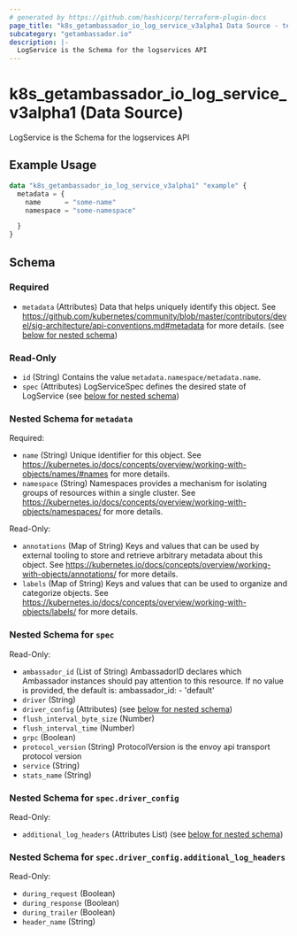 ```yaml
---
# generated by https://github.com/hashicorp/terraform-plugin-docs
page_title: "k8s_getambassador_io_log_service_v3alpha1 Data Source - terraform-provider-k8s"
subcategory: "getambassador.io"
description: |-
  LogService is the Schema for the logservices API
---
```


# k8s_getambassador_io_log_service_v3alpha1 (Data Source)

LogService is the Schema for the logservices API

## Example Usage

```terraform
data "k8s_getambassador_io_log_service_v3alpha1" "example" {
  metadata = {
    name      = "some-name"
    namespace = "some-namespace"

  }
}
```

<!-- schema generated by tfplugindocs -->
## Schema

### Required

- `metadata` (Attributes) Data that helps uniquely identify this object. See https://github.com/kubernetes/community/blob/master/contributors/devel/sig-architecture/api-conventions.md#metadata for more details. (see [below for nested schema](#nestedatt--metadata))

### Read-Only

- `id` (String) Contains the value `metadata.namespace/metadata.name`.
- `spec` (Attributes) LogServiceSpec defines the desired state of LogService (see [below for nested schema](#nestedatt--spec))

<a id="nestedatt--metadata"></a>
### Nested Schema for `metadata`

Required:

- `name` (String) Unique identifier for this object. See https://kubernetes.io/docs/concepts/overview/working-with-objects/names/#names for more details.
- `namespace` (String) Namespaces provides a mechanism for isolating groups of resources within a single cluster. See https://kubernetes.io/docs/concepts/overview/working-with-objects/namespaces/ for more details.

Read-Only:

- `annotations` (Map of String) Keys and values that can be used by external tooling to store and retrieve arbitrary metadata about this object. See https://kubernetes.io/docs/concepts/overview/working-with-objects/annotations/ for more details.
- `labels` (Map of String) Keys and values that can be used to organize and categorize objects. See https://kubernetes.io/docs/concepts/overview/working-with-objects/labels/ for more details.


<a id="nestedatt--spec"></a>
### Nested Schema for `spec`

Read-Only:

- `ambassador_id` (List of String) AmbassadorID declares which Ambassador instances should pay attention to this resource. If no value is provided, the default is:  ambassador_id: - 'default'
- `driver` (String)
- `driver_config` (Attributes) (see [below for nested schema](#nestedatt--spec--driver_config))
- `flush_interval_byte_size` (Number)
- `flush_interval_time` (Number)
- `grpc` (Boolean)
- `protocol_version` (String) ProtocolVersion is the envoy api transport protocol version
- `service` (String)
- `stats_name` (String)

<a id="nestedatt--spec--driver_config"></a>
### Nested Schema for `spec.driver_config`

Read-Only:

- `additional_log_headers` (Attributes List) (see [below for nested schema](#nestedatt--spec--driver_config--additional_log_headers))

<a id="nestedatt--spec--driver_config--additional_log_headers"></a>
### Nested Schema for `spec.driver_config.additional_log_headers`

Read-Only:

- `during_request` (Boolean)
- `during_response` (Boolean)
- `during_trailer` (Boolean)
- `header_name` (String)
